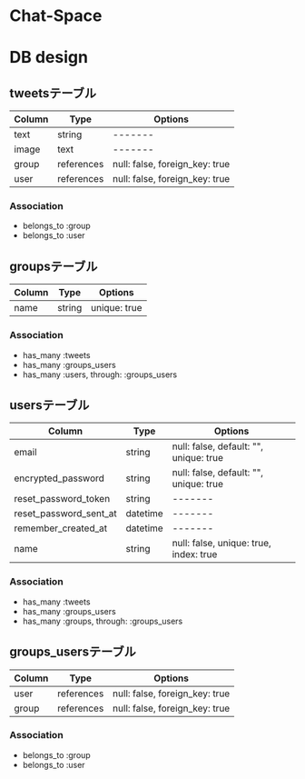 # Chat-Space


# DB design

## tweetsテーブル

|Column|Type|Options|
|------|----|-------|
|text|string|-------|
|image|text|-------|
|group|references|null: false, foreign_key: true|
|user|references|null: false, foreign_key: true|

### Association
- belongs_to :group
- belongs_to :user

## groupsテーブル

|Column|Type|Options|
|------|----|-------|
|name|string|unique: true|

### Association
- has_many :tweets
- has_many :groups_users
- has_many :users, through: :groups_users

## usersテーブル

|Column|Type|Options|
|------|----|-------|
|email|string|null: false, default: "", unique: true|
|encrypted_password|string|null: false, default: "", unique: true|
|reset_password_token|string|-------|
|reset_password_sent_at|datetime|-------|
|remember_created_at|datetime|-------|
|name|string|null: false, unique: true, index: true|

### Association
- has_many :tweets
- has_many :groups_users
- has_many :groups, through: :groups_users

## groups_usersテーブル

|Column|Type|Options|
|------|----|-------|
|user|references|null: false, foreign_key: true|
|group|references|null: false, foreign_key: true|

### Association
- belongs_to :group
- belongs_to :user